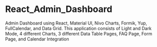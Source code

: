 # React_Admin_Dashboard
Admin Dashboard using React, Material UI, Nivo Charts, Formik, Yup, FullCalendar, and Data Grid. This application consists of Light and Dark Mode, 4 different Charts, 3 different Data Table Pages, FAQ Page, Form Page, and Calendar Integration
